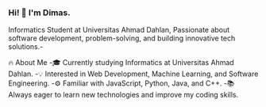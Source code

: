 ### Hi! 👋 I'm Dimas.
Informatics Student at Universitas Ahmad Dahlan, Passionate about software development, problem-solving, and building innovative tech solutions.-

🔥 About Me
-🎓 Currently studying Informatics at Universitas Ahmad Dahlan.
-💡 Interested in Web Development, Machine Learning, and Software Engineering.
-⚙️ Familiar with JavaScript, Python, Java, and C++.
-📚 Always eager to learn new technologies and improve my coding skills.

